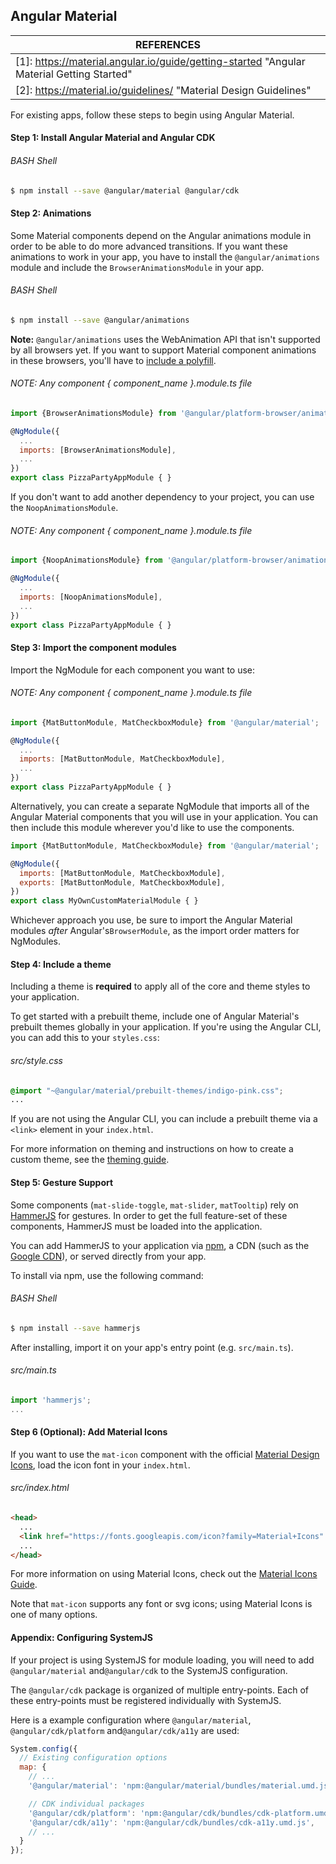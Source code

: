## Angular Material

| REFERENCES                               |
| ---------------------------------------- |
| [1]: https://material.angular.io/guide/getting-started "Angular Material Getting Started" |
| [2]: https://material.io/guidelines/ "Material Design Guidelines" |

For existing apps, follow these steps to begin using Angular Material.



#### Step 1: Install Angular Material and Angular CDK

###### BASH Shell

```bash
$ npm install --save @angular/material @angular/cdk
```



#### Step 2: Animations

Some Material components depend on the Angular animations module in order to be able to do more advanced transitions. If you want these animations to work in your app, you have to install the `@angular/animations` module and include the `BrowserAnimationsModule` in your app.

###### BASH Shell

```bash
$ npm install --save @angular/animations
```

**Note:** `@angular/animations` uses the WebAnimation API that isn't supported by all browsers yet. If you want to support Material component animations in these browsers, you'll have to [include a polyfill](https://github.com/web-animations/web-animations-js).

###### _NOTE:_ Any component { component_name }.module.ts file

```javascript
import {BrowserAnimationsModule} from '@angular/platform-browser/animations';

@NgModule({
  ...
  imports: [BrowserAnimationsModule],
  ...
})
export class PizzaPartyAppModule { }
```

If you don't want to add another dependency to your project, you can use the `NoopAnimationsModule`.

###### _NOTE:_ Any component { component_name }.module.ts file

```javascript
import {NoopAnimationsModule} from '@angular/platform-browser/animations';

@NgModule({
  ...
  imports: [NoopAnimationsModule],
  ...
})
export class PizzaPartyAppModule { }
```



#### Step 3: Import the component modules

Import the NgModule for each component you want to use:

###### _NOTE:_ Any component { component_name }.module.ts file

```javascript
import {MatButtonModule, MatCheckboxModule} from '@angular/material';

@NgModule({
  ...
  imports: [MatButtonModule, MatCheckboxModule],
  ...
})
export class PizzaPartyAppModule { }
```

Alternatively, you can create a separate NgModule that imports all of the Angular Material components that you will use in your application. You can then include this module wherever you'd like to use the components.

```javascript
import {MatButtonModule, MatCheckboxModule} from '@angular/material';

@NgModule({
  imports: [MatButtonModule, MatCheckboxModule],
  exports: [MatButtonModule, MatCheckboxModule],
})
export class MyOwnCustomMaterialModule { }
```

Whichever approach you use, be sure to import the Angular Material modules *after* Angular's`BrowserModule`, as the import order matters for NgModules.



#### Step 4: Include a theme

Including a theme is **required** to apply all of the core and theme styles to your application.

To get started with a prebuilt theme, include one of Angular Material's prebuilt themes globally in your application. If you're using the Angular CLI, you can add this to your `styles.css`:

###### src/style.css

```css
@import "~@angular/material/prebuilt-themes/indigo-pink.css";
...
```

If you are not using the Angular CLI, you can include a prebuilt theme via a `<link>` element in your `index.html`.

For more information on theming and instructions on how to create a custom theme, see the [theming guide](https://material.angular.io/guide/theming).



#### Step 5: Gesture Support

Some components (`mat-slide-toggle`, `mat-slider`, `matTooltip`) rely on [HammerJS](http://hammerjs.github.io/) for gestures. In order to get the full feature-set of these components, HammerJS must be loaded into the application.

You can add HammerJS to your application via [npm](https://www.npmjs.com/package/hammerjs), a CDN (such as the [Google CDN](https://developers.google.com/speed/libraries/#hammerjs)), or served directly from your app.

To install via npm, use the following command:

###### BASH Shell

```bash
$ npm install --save hammerjs
```

After installing, import it on your app's entry point (e.g. `src/main.ts`).

###### src/main.ts

```javascript
import 'hammerjs';
...
```



#### Step 6 (Optional): Add Material Icons

If you want to use the `mat-icon` component with the official [Material Design Icons](https://material.io/icons/), load the icon font in your `index.html`.

###### src/index.html

```html
<head>
  ...
  <link href="https://fonts.googleapis.com/icon?family=Material+Icons" rel="stylesheet">
  ...
</head>
```

For more information on using Material Icons, check out the [Material Icons Guide](https://google.github.io/material-design-icons/).

Note that `mat-icon` supports any font or svg icons; using Material Icons is one of many options.



#### Appendix: Configuring SystemJS

If your project is using SystemJS for module loading, you will need to add `@angular/material` and`@angular/cdk` to the SystemJS configuration.

The `@angular/cdk` package is organized of multiple entry-points. Each of these entry-points must be registered individually with SystemJS.

Here is a example configuration where `@angular/material`, `@angular/cdk/platform` and`@angular/cdk/a11y` are used:

```javascript
System.config({
  // Existing configuration options
  map: {
    // ...
    '@angular/material': 'npm:@angular/material/bundles/material.umd.js',

    // CDK individual packages
    '@angular/cdk/platform': 'npm:@angular/cdk/bundles/cdk-platform.umd.js',
    '@angular/cdk/a11y': 'npm:@angular/cdk/bundles/cdk-a11y.umd.js',
    // ...
  }
});
```

